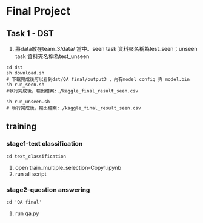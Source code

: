 # Final Project
## Task 1 - DST
1. 將data放在team_3/data/ 當中。seen task 資料夾名稱為test_seen；unseen task 資料夾名稱為test_unseen
```shell 
cd dst
sh download.sh
# 下載完成後可以看到dst/QA final/output3 ，內有model config 與 model.bin
sh run_seen.sh
#執行完成後，輸出檔案:./kaggle_final_result_seen.csv

sh run_unseen.sh
# 執行完成後，輸出檔案:./kaggle_final_result_seen.csv
```

## training
### stage1-text classification
```
cd text_classification
```
1. open train_multiple_selection-Copy1.ipynb
2. run all script

### stage2-question answering

```
cd 'QA final'
```
1. run qa.py 


